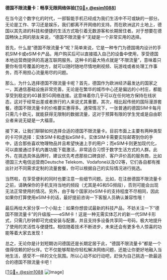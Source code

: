 **德国不限流量卡：畅享无限网络体验[[TG💪+ @esim1088](https://t.me/s/esim1088)]**

在当今这个数字化的时代，一部智能手机已经成为我们生活中不可或缺的一部分。无论是工作、学习还是娱乐，我们都离不开网络的支持。而在欧洲这片土地上，德国以其先进的科技和便捷的生活方式吸引着无数游客和长期居住者。对于想要在德国畅快上网的朋友来说，“德国不限流量卡”无疑是一个非常实用的选择。

首先，什么是“德国不限流量卡”呢？简单来说，它是一种专门为德国境内设计的手机SIM卡或eSIM卡产品，用户购买后可以直接插入自己的设备中使用，享受德国本地运营商提供的高速互联网服务。这种卡的最大特点就是“不限流量”，意味着只要你有信号覆盖的地方，就可以随时随地尽情地刷视频、玩游戏或者处理工作事务，而不用担心流量用尽的问题。

那么，为什么选择德国不限流量卡呢？首先，德国作为欧洲经济最发达的国家之一，其通信基础设施非常完善。无论是在繁华的城市中心还是偏远的小村庄，都能享受到稳定的4G甚至5G网络连接。这意味着你几乎可以在任何地方保持在线状态，这对于经常出差或者旅行的人来说尤其重要。其次，相比起传统的国际漫游套餐，德国不限流量卡的价格要实惠得多。通常情况下，一张普通的德国SIM卡每月只需几十欧元，就能获得无限制的数据流量，这对于预算有限的学生党或是自由职业者来说无疑是一大福音。

接下来，让我们聊聊如何选择合适的德国不限流量卡。目前市面上主要有两种类型的卡可供选择：实体SIM卡和虚拟eSIM卡。实体SIM卡需要实际邮寄到你的手中，适合那些喜欢物理物品并且希望快速上手的用户；而eSIM卡则更加现代化，可以直接通过手机内置功能下载激活，非常适合习惯于数字生活方式的人群。此外，在挑选具体品牌时，建议优先考虑那些口碑良好、客户评价高的服务商，比如德国三大电信运营商Deutsche Telekom、Vodafone以及O2等，它们各自都有推出针对不同需求定制的流量套餐，你可以根据自己的实际情况进行挑选。

当然啦，在享受便利的同时也要注意一些细节问题。比如，在注册德国不限流量卡之前，请确保你的手机支持当地的频段（尤其是4G和5G频段），否则可能会出现无法正常使用的情况。另外，由于每个国家对eSIM卡的支持程度不尽相同，因此如果你打算使用eSIM卡的话，最好提前咨询一下客服人员确认兼容性哦！

最后再给大家分享一个小贴士：如果你想尝试最新的科技产品，不妨关注一下“德国不限流量卡”的升级版——eSIM卡！这是一种无需实体芯片的新一代SIM卡形式，只需几秒钟即可完成安装与配置，并且支持多设备共享同一号码，极大地提升了使用的灵活性与便捷性。相信随着技术不断进步，未来还会有更多令人惊喜的功能等着大家去发现！

总之，无论你是计划短期访问德国还是长期定居于此，“德国不限流量卡”都是一个值得信赖的好伙伴。它不仅能够帮助你轻松解决网络问题，还能让你更好地融入当地生活，感受不一样的文化氛围。所以心动不如行动吧，赶快为自己挑选一款最适合的德国不限流量卡吧！

[[TG💪+ @esim1088](https://t.me/s/esim1088) ![Image](https://i.postimg.cc/4NQfJmqS/Snipaste-2025-05-13-00-14-12.png)]